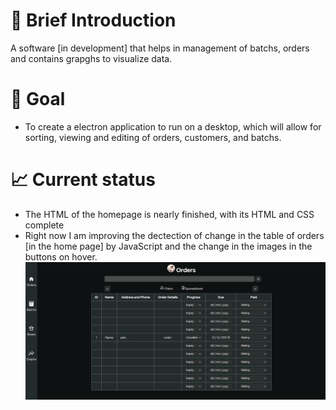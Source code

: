 # 🔭 Brief Introduction
A software [in development] that helps in management of batchs, orders and contains grapghs to visualize data.
# 🎯 Goal
- To create a electron application to run on a desktop, which will allow for sorting, viewing and editing of orders, customers, and batchs.
# 📈 Current status
- The HTML of the homepage is nearly finished, with its HTML and CSS complete
- Right now I am improving the dectection of change in the table of orders [in the home page] by JavaScript and the change in the images in the buttons on hover.
![Image of Home page](./Home-Page.png)

